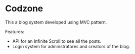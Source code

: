 # Codzone
This a blog system developed using MVC pattern.

Features:
- API for an Infinite Scroll to see all the posts.
- Login system for adminstratores and creators of the blog.
